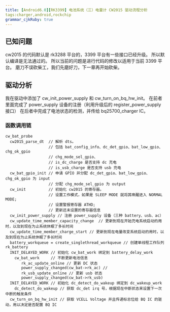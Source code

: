 ```yaml
---
title: [Android6.0][RK3399] 电池系统（三）电量计 CW2015 驱动流程分析
tags:charger,android,rockchip
grammar_cjkRuby: true
---
```



## 已知问题
cw2015 的代码默认是 rk3288 平台的，3399 平台有一些接口已经升级。
所以默认编译是无法通过的。
所以当前的问题是进行代码的修改以适用于当前 3399 平台。
磨刀不误砍柴工，我们先磨好刀，下一章再开始砍柴。

## 驱动分析
我在驱动中添加了 cw_init_power_supply 和 cw_turn_on_bq_hw_init。
在前者里面完成了 power_supply 设备的注册（利用升级后的 register_power_supply 接口）
在后者中完成了电池状态的检测，并传给 bq25700_charger IC。

### 函数调用链
```
cw_bat_probe
  cw2015_parse_dt  // 解析 dts。
                   // 包括 bat_config_info、dc_det_gpio、bat_low_gpio、chg_ok_gpio
                   // chg_mode_sel_gpio、
                   // is_dc_charge 是否支持 dc 充电
                   // is_usb_charge 是否支持 usb 充电
  cw_bat_gpio_init // 申请 GPIO 并分配 dc_det_gpio、bat_low_gpio、chg_ok_gpio 为 input
                   // 分配 chg_mode_sel_gpio 为 output
  cw_init          // 初始化 cw2015 的寄存器。
                   // 设置工作模式，如果是 SLEEP MODE 就将其唤醒进入 NORMAL MODE;
                   // 设置警报寄存器 ATHD;
                   // 更新还未设置的寄存器信息
  cw_init_power_supply // 注册 power_supply 设备（三种 battery、usb、ac）
  cw_update_time_member_capacity_change  // 更新到现在开始充电系统启动的用时，以及到现在为止系统休眠了多长时间
  cw_update_time_member_charge_start // 更新到现在电量改变系统启动的用时，以及到现在为止系统休眠了多长时间
  battery_workqueue = create_singlethread_workqueue // 创建单线程工作队列 rk_battery
  INIT_DELAYED_WORK // 初始化 cw_bat_work 绑定到 battery_delay_work
    cw_bat_work     // 不断更新电池信息
       rk_ac_update_online // 更新 DC 状态
       power_supply_changed(cw_bat->rk_ac) //
       rk_usb_update_online // 更新 usb 状态
       power_supply_changed(cw_bat->rk_usb)
  INIT_DELAYED_WORK // 初始化 dc_detect_do_wakeup 绑定到 dc_wakeup_work
    dc_detect_do_wakeup // 获取 dc_det irq 号，根据现在中断状态来设置下一次中断的触发条件
  cw_turn_on_bq_hw_init // 获取 VCELL Voltage 并且传递标志位给 BQ IC 的驱动，用以决定是否配置 BQ IC
```
